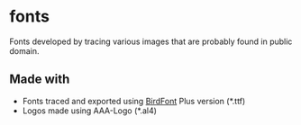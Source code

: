 # fonts
Fonts developed by tracing various images that are probably found in public domain.

## Made with
* Fonts traced and exported using [BirdFont](https://birdfont.org/#release) Plus version (*.ttf)
* Logos made using AAA-Logo (*.al4)
